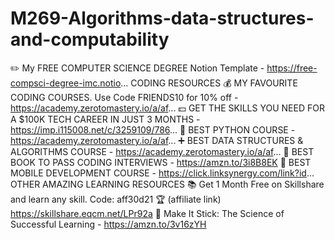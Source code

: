 # M269-Algorithms-data-structures-and-computability


✏️ My FREE COMPUTER SCIENCE DEGREE Notion Template - https://free-compsci-degree-imc.notio...
CODING RESOURCES 💰 MY FAVOURITE CODING COURSES. Use Code FRIENDS10 for 10% off - https://academy.zerotomastery.io/a/af...
💵 GET THE SKILLS YOU NEED FOR A $100K TECH CAREER IN JUST 3 MONTHS - https://imp.i115008.net/c/3259109/786...
🐍 BEST PYTHON COURSE - https://academy.zerotomastery.io/a/af...
➕ BEST DATA STRUCTURES & ALGORITHMS COURSE - https://academy.zerotomastery.io/a/af...
📗 BEST BOOK TO PASS CODING INTERVIEWS - https://amzn.to/3i8B8EK
📱 BEST MOBILE DEVELOPMENT COURSE - https://click.linksynergy.com/link?id...
OTHER AMAZING LEARNING RESOURCES 📚 Get 1 Month Free on Skillshare and learn any skill. Code: aff30d21 🏆 (affiliate link) https://skillshare.eqcm.net/LPr92a
📘 Make It Stick: The Science of Successful Learning - https://amzn.to/3v16zYH

